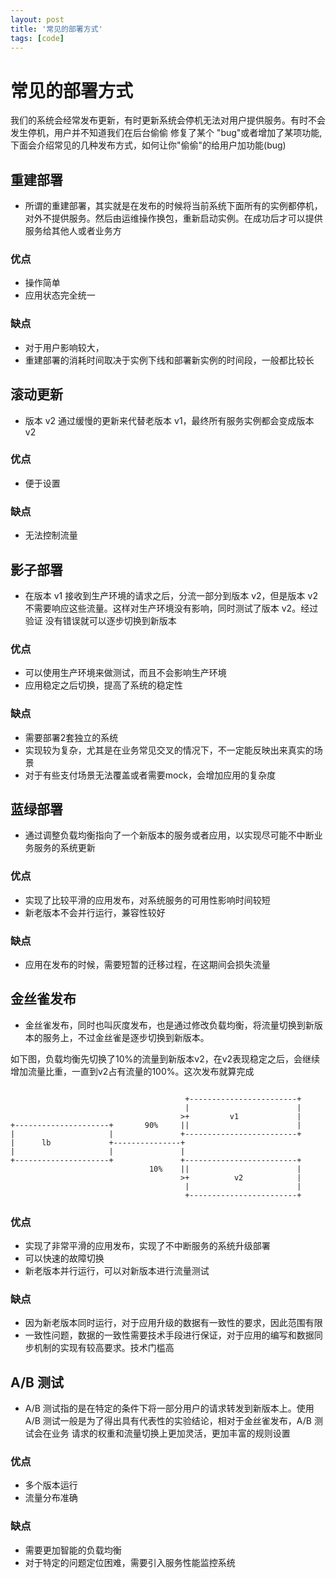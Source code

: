 ```yaml
---
layout: post
title: '常见的部署方式'
tags: [code]
---
```


# 常见的部署方式

我们的系统会经常发布更新，有时更新系统会停机无法对用户提供服务。有时不会发生停机，用户并不知道我们在后台偷偷
修复了某个 "bug"或者增加了某项功能,下面会介绍常见的几种发布方式，如何让你"偷偷"的给用户加功能(bug)

## 重建部署

- 所谓的重建部署，其实就是在发布的时候将当前系统下面所有的实例都停机，对外不提供服务。然后由运维操作换包，重新启动实例。在成功后才可以提供服务给其他人或者业务方

### 优点
- 操作简单
- 应用状态完全统一
### 缺点
- 对于用户影响较大，
- 重建部署的消耗时间取决于实例下线和部署新实例的时间段，一般都比较长

## 滚动更新

- 版本 v2 通过缓慢的更新来代替老版本 v1，最终所有服务实例都会变成版本 v2

### 优点
- 便于设置
### 缺点
- 无法控制流量

## 影子部署

- 在版本 v1 接收到生产环境的请求之后，分流一部分到版本 v2，但是版本 v2 不需要响应这些流量。这样对生产环境没有影响，同时测试了版本 v2。经过验证
没有错误就可以逐步切换到新版本

### 优点
- 可以使用生产环境来做测试，而且不会影响生产环境
- 应用稳定之后切换，提高了系统的稳定性
### 缺点
- 需要部署2套独立的系统
- 实现较为复杂，尤其是在业务常见交叉的情况下，不一定能反映出来真实的场景
- 对于有些支付场景无法覆盖或者需要mock，会增加应用的复杂度

## 蓝绿部署

- 通过调整负载均衡指向了一个新版本的服务或者应用，以实现尽可能不中断业务服务的系统更新

### 优点
- 实现了比较平滑的应用发布，对系统服务的可用性影响时间较短
- 新老版本不会并行运行，兼容性较好
### 缺点
- 应用在发布的时候，需要短暂的迁移过程，在这期间会损失流量

## 金丝雀发布

- 金丝雀发布，同时也叫灰度发布，也是通过修改负载均衡，将流量切换到新版本的服务上，不过金丝雀是逐步切换到新版本。

如下图，负载均衡先切换了10%的流量到新版本v2，在v2表现稳定之后，会继续增加流量比重，一直到v2占有流量的100%。这次发布就算完成

```text

                                       +------------------------+
                                       |                        |
                                      >+         v1             |
+---------------------+       90%     ||                        |
|                     |               +-------------------------+
|      lb             +---------------+
|                     |               |
+---------------------+               +-------------------------+
                               10%    ||                        |
                                      >+          v2            |
                                       |                        |
                                       +------------------------+
```

### 优点
- 实现了非常平滑的应用发布，实现了不中断服务的系统升级部署
- 可以快速的故障切换
- 新老版本并行运行，可以对新版本进行流量测试
### 缺点
- 因为新老版本同时运行，对于应用升级的数据有一致性的要求，因此范围有限
- 一致性问题，数据的一致性需要技术手段进行保证，对于应用的编写和数据同步机制的实现有较高要求。技术门槛高

## A/B 测试

- A/B 测试指的是在特定的条件下将一部分用户的请求转发到新版本上。使用 A/B 测试一般是为了得出具有代表性的实验结论，相对于金丝雀发布，A/B 测试会在业务
请求的权重和流量切换上更加灵活，更加丰富的规则设置

### 优点
- 多个版本运行
- 流量分布准确

### 缺点

- 需要更加智能的负载均衡
- 对于特定的问题定位困难，需要引入服务性能监控系统

